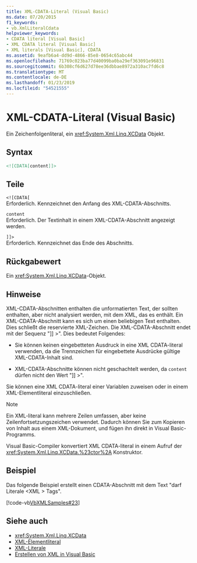 ```yaml
---
title: XML-CDATA-Literal (Visual Basic)
ms.date: 07/20/2015
f1_keywords:
- vb.XmlLiteralCdata
helpviewer_keywords:
- CDATA literal [Visual Basic]
- XML CDATA literal [Visual Basic]
- XML literals [Visual Basic], CDATA
ms.assetid: 9eafb6a4-dd9d-4866-85e8-0654c65abc44
ms.openlocfilehash: 71769c023ba77d40099ba0ba29ef363091e96831
ms.sourcegitcommit: 6b308cf6d627d78ee36dbbae8972a310ac7fd6c8
ms.translationtype: MT
ms.contentlocale: de-DE
ms.lasthandoff: 01/23/2019
ms.locfileid: "54521555"
---
```

# <a name="xml-cdata-literal-visual-basic"></a>XML-CDATA-Literal (Visual Basic)
Ein Zeichenfolgenliteral, ein <xref:System.Xml.Linq.XCData> Objekt.  
  
## <a name="syntax"></a>Syntax  
  
```xml  
<![CDATA[content]]>  
```  
  
## <a name="parts"></a>Teile  
 `<![CDATA[`  
 Erforderlich. Kennzeichnet den Anfang des XML-CDATA-Abschnitts.  
  
 `content`  
 Erforderlich. Der Textinhalt in einem XML-CDATA-Abschnitt angezeigt werden.  
  
 `]]>`  
 Erforderlich. Kennzeichnet das Ende des Abschnitts.  
  
## <a name="return-value"></a>Rückgabewert  
 Ein <xref:System.Xml.Linq.XCData>-Objekt.  
  
## <a name="remarks"></a>Hinweise  
 XML-CDATA-Abschnitten enthalten die unformatierten Text, der sollten enthalten, aber nicht analysiert werden, mit dem XML, das es enthält. Ein XML-CDATA-Abschnitt kann es sich um einen beliebigen Text enthalten. Dies schließt die reservierte XML-Zeichen. Die XML-CDATA-Abschnitt endet mit der Sequenz "]] >". Dies bedeutet Folgendes:  
  
-   Sie können keinen eingebetteten Ausdruck in eine XML CDATA-literal verwenden, da die Trennzeichen für eingebettete Ausdrücke gültige XML-CDATA-Inhalt sind.  
  
-   XML-CDATA-Abschnitte können nicht geschachtelt werden, da `content` dürfen nicht den Wert "]] >".  
  
 Sie können eine XML CDATA-literal einer Variablen zuweisen oder in einem XML-Elementliteral einzuschließen.  
  
> [!NOTE]
>  Ein XML-literal kann mehrere Zeilen umfassen, aber keine Zeilenfortsetzungszeichen verwendet. Dadurch können Sie zum Kopieren von Inhalt aus einem XML-Dokument, und fügen ihn direkt in Visual Basic-Programms.  
  
 Visual Basic-Compiler konvertiert XML CDATA-literal in einem Aufruf der <xref:System.Xml.Linq.XCData.%23ctor%2A> Konstruktor.  
  
## <a name="example"></a>Beispiel  
 Das folgende Beispiel erstellt einen CDATA-Abschnitt mit dem Text "darf Literale \<XML > Tags".  
  
 [!code-vb[VbXMLSamples#23](../../../visual-basic/language-reference/operators/codesnippet/VisualBasic/xml-cdata-literal_1.vb)]  
  
## <a name="see-also"></a>Siehe auch
- <xref:System.Xml.Linq.XCData>
- [XML-Elementliteral](../../../visual-basic/language-reference/xml-literals/xml-element-literal.md)
- [XML-Literale](../../../visual-basic/language-reference/xml-literals/index.md)
- [Erstellen von XML in Visual Basic](../../../visual-basic/programming-guide/language-features/xml/creating-xml.md)
